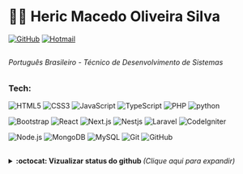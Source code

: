 # :man_technologist: Heric Macedo Oliveira Silva

[![GitHub](https://img.shields.io/badge/-GitHub-151515?style=flat-square&logo=github&link=https://github.com/HericC)](https://github.com/HericC)
[![Hotmail](https://img.shields.io/badge/-Hotmail-0078D4?style=flat-square&logo=microsoft-outlook&logoColor=white&link=mailto:heric_commercial@hotmail.com)](mailto:heric_commercial@hotmail.com)

##
###### Português Brasileiro - Técnico de Desenvolvimento de Sistemas

### Tech:
![HTML5](https://img.shields.io/badge/-HTML5-black?style=flat-square&logo=html5)
![CSS3](https://img.shields.io/badge/-CSS3-black?style=flat-square&logo=css3)
![JavaScript](https://img.shields.io/badge/-JavaScript-black?style=flat-square&logo=javascript)
![TypeScript](https://img.shields.io/badge/-TypeScript-black?style=flat-square&logo=typescript)
![PHP](https://img.shields.io/badge/-PHP-black?style=flat-square&logo=php)
![python](https://img.shields.io/badge/-Python-black?style=flat-square&logo=python)

![Bootstrap](https://img.shields.io/badge/-Bootstrap-black?style=flat-square&logo=bootstrap)
![React](https://img.shields.io/badge/-React-black?style=flat-square&logo=React)
![Next.js](https://img.shields.io/badge/-Next.js-black?style=flat-square&logo=Next.js)
![Nestjs](https://img.shields.io/badge/-Nestjs-black?style=flat-square&logo=Nestjs)
![Laravel](https://img.shields.io/badge/-Laravel-black?style=flat-square&logo=Laravel)
![CodeIgniter](https://img.shields.io/badge/-CodeIgniter-black?style=flat-square&logo=CodeIgniter)

![Node.js](https://img.shields.io/badge/-Node.js-black?style=flat-square&logo=Node.js)
![MongoDB](https://img.shields.io/badge/-MongoDB-black?style=flat-square&logo=mongodb)
![MySQL](https://img.shields.io/badge/-MySQL-black?style=flat-square&logo=mysql&logoColor=white)
![Git](https://img.shields.io/badge/-Git-black?style=flat-square&logo=git)
![GitHub](https://img.shields.io/badge/-GitHub-black?style=flat-square&logo=github)

##

<details>
  <summary> <b>:octocat: Vizualizar status do github </b> <i>(Clique aqui para expandir)</i> </summary>
  <br>
  
![Github Status](https://github-readme-stats.vercel.app/api?username=hericc&show_icons=true&count_private=true&line_height=24&title_color=fff&icon_color=79ff97&text_color=9f9f9f&bg_color=151515&border_color=151515)
![Top Langs](https://github-readme-stats.vercel.app/api/top-langs/?username=hericc&layout=compact&langs_count=8&card_width=395&title_color=fff&icon_color=79ff97&text_color=9f9f9f&bg_color=151515&border_color=151515)
  
</details>
